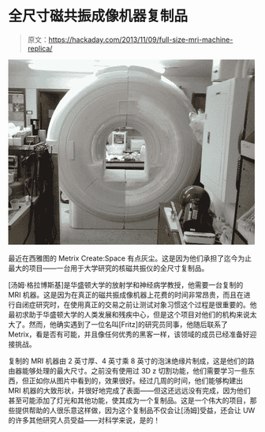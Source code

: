 # 全尺寸磁共振成像机器复制品

> 原文：<https://hackaday.com/2013/11/09/full-size-mri-machine-replica/>

![Foam MRI machine](img/d72b2f4fd08b0381d292f30087a7b59a.png)

最近在西雅图的 Metrix Create:Space 有点灰尘。这是因为他们承担了迄今为止最大的项目——一台用于大学研究的核磁共振仪的全尺寸复制品。

[汤姆·格拉博斯基]是华盛顿大学的放射学和神经病学教授，他需要一台复制的 MRI 机器。这是因为在真正的磁共振成像机器上花费的时间非常昂贵，而且在进行自闭症研究时，在使用真正的交易之前让测试对象习惯这个过程是很重要的。他最初求助于华盛顿大学的人类发展和残疾中心，但是这个项目对他们的机构来说太大了。然而，他确实遇到了一位名叫[Fritz]的研究员同事，他随后联系了 Metrix，看是否有可能，并且像任何优秀的黑客一样，该领域的成员已经准备好迎接挑战。

复制的 MRI 机器由 2 英寸厚、4 英寸乘 8 英寸的泡沫绝缘片制成，这是他们的路由器能够处理的最大尺寸。之前没有使用过 3D z 切割功能，他们需要学习一些东西，但正如你从图片中看到的，效果很好。经过几周的时间，他们能够构建出 MRI 机器的大致形状，并很好地完成了表面——但这还远远没有完成，因为他们甚至可能添加了灯光和其他功能，使其成为一个复制品。这是一个伟大的项目，那些提供帮助的人很乐意这样做，因为这个复制品不仅会让[汤姆]受益，还会让 UW 的许多其他研究人员受益——对科学来说，是的！